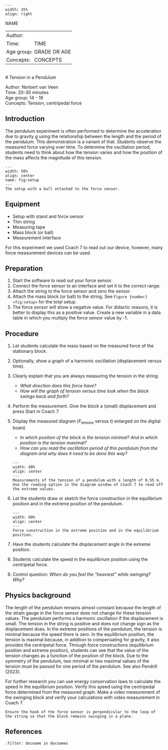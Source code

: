 

<div style="clear: both;">

```{figure} ../../figures/ready.png
---
width: 35%
align: right
```

</div>

<table style="width: 100%; border-collapse: collapse; border: none;">
    <tr style="background-color: white;"> 
        <td style="text-align: left; padding: 3px; border: none;">Author:</td
        <td style="text-align: left; padding: 3px; border: none;">NAME</td>
    </tr>
    <tr style="background-color: white;">
        <td style="text-align: left; padding: 3px; border: none;">Time:</td>
        <td style="text-align: left; padding: 3px; border: none;">TIME</td>
    </tr>
    <tr style="background-color: white;">
        <td style="text-align: left; padding: 3px; border: none;">Age group:</td>
        <td style="text-align: left; padding: 3px; border: none;">GRADE OR AGE</td>
    </tr>
    <tr style="background-color: white;">
        <td style="text-align: left; padding: 3px; border: none;">Concepts:</td>
        <td style="text-align: left; padding: 3px; border: none;">CONCEPTS</td>
    </tr>
</table><br>
# Tension in a Pendulum


Author:     Norbert van Veen\
Time:	  	20-30 minutes\
Age group:	14 - 18\
Concepts:	Tension, centripedal force

## Introduction
The pendulum experiment is often performed to determine the acceleration due to gravity $g$  using the relationship between the length and the period of the pendulum. This demonstration is a variant of that. Students observe the measured force varying over time. To determine the oscillation period, students need to think about how the tension varies and how the position of the mass affects the magnitude of this tension.
```{figure} demo66_figure1.JPG
---
width: 50%
align: center
name: fig:setup
---
The setup with a ball attached to the force sensor.
```

## Equipment
- Setup with stand and force sensor
- Thin string
- Measuring tape
- Mass block (or ball)
- Measurement interface

For this experiment we used Coach 7 to read out our device, however, many force measurement devices can be used. 

## Preparation
1. Start the software to read out your force sensor.
2. Connect the force sensor to an interface and set it to the correct range. 
3. Attach the string to the force sensor and zero the sensor. 
4. Attach the mass block (or ball) to the string. See  `Figure {number} <fig:setup>` for the total setup.
5. The force sensor will show a negative value. For didactic reasons, it is better to display this as a positive value. Create a new variable in a data table in which you multiply the force sensor value by -1.

## Procedure
1. Let students calculate the mass based on the measured force of the stationary block.
2. Optionally, show a graph of a harmonic oscillation (displacement versus time).
3. Clearly explain that you are always measuring the tension in the string.
    -  *What direction does this force have?*
    - *How will the graph of tension versus time look when the block swings back and forth?*
4. Perform the measurement. Give the block a (small) displacement and press Start in Coach 7.
5. Display the measured diagram ($F_{\text{tension}}$ versus $t$) enlarged on the digital board.
    - *In which position of the block is the tension minimal? And in which position is the tension maximal?*
    - *How can you read the oscillation period of this pendulum from the diagram and why does it need to be done this way?*
    ```{figure} demo66_figure2.JPEG
    ---
    width: 60%
    align: center
    ---
    Measurements of the tension of a pendulum with a length of 0.55 m. Use the reading option in the diagram window of Coach 7 to read off the extreme values.
    ```

6. Let the students draw or sketch the force construction in the equilibrium position and in the extreme position of the pendulum.
    ```{figure} demo66_figure3.png
    ---
    width: 60%
    align: center
    ---
    Force construction in the extreme position and in the equilibrium position.
    ```
7. Have the students calculate the displacement angle in the extreme position.
8. Students calculate the speed in the equilibrium position using the centripetal force.
8. Control question: *When do you feel the "heaviest" while swinging? Why?*


## Physics background
The length of the pendulum remains almost constant because the length of the strain gauge in the force sensor does not change for these tension values. The pendulum performs a harmonic oscillation if the displacement is small. The tension in the string is positive and does not change sign as the displacement does. In the extreme positions of the pendulum, the tension is minimal because the speed there is zero. In the equilibrium position, the tension is maximal because, in addition to compensating for gravity, it also provides the centripetal force. Through force constructions (equilibrium position and extreme position), students can see that the value of the tension changes as a function of the position of the block. Due to the symmetry of the pendulum, two minimal or two maximal values of the tension must be passed for one period of the pendulum. See also Pendrill (2023).

For further research you can use energy conservation laws to calculate the speed in the equilibrium position. Verify this speed using the centripedal force determined from the measured graph. Make a video measurement of the swinging block and verify your calculations with video measurement in Coach 7.
```{tip}
Ensure the hook of the force sensor is perpendicular to the loop of the string so that the block remains swinging in a plane.
```


## References
```{bibliography}
:filter: docname in docnames
```